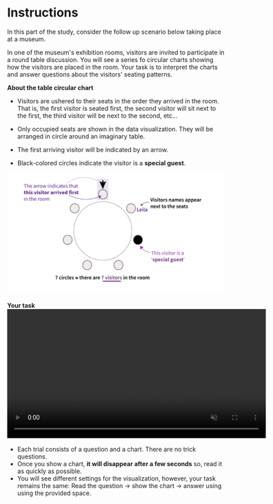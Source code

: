 # Instructions

In this part of the study, consider the follow up scenario below taking place at a museum.

<div class="hover-box">

In one of the museum's exhibition rooms, visitors are invited to participate in a round table discussion. 
You will see a series fo circular charts showing how the visitors are placed in the room. 
Your task is to interpret the charts and answer questions about the visitors' seating patterns. 
</div>

<!-- -------------------------------------------- -->
<div class="highlight-box"><b> About the table circular chart</b></div>

- Visitors are ushered to their seats in the order they arrived in the room. That is, the first visitor is seated first, the second visitor will sit next to the first, the third visitor will be next to the second, etc... 

- Only occupied seats are shown in the data visualization. They will be arranged in circle around an imaginary table.

- The first arriving visitor will be indicated by an arrow.

- Black-colored circles indicate the visitor is a **special guest**.

![Radial chart used in this study](en/radial/intro-radial-ex.png)


<!-- -------------------------------------------- -->
<div class="highlight-box"><b> Your task </b></div>

<div style="text-align: center;">
  <video width="600" controls autoplay loop muted><source src="en/radial/intro-radial-task.mp4" type="video/mp4"></video>
</div>

- Each trial consists of a question and a chart. There are no trick questions.
- Once you show a chart, **it will disappear after a few seconds** so, read it as quickly as possible. 
- You will see different settings for the visualization, however, your task remains the same: 
Read the question → show the chart → answer using using the provided space.
